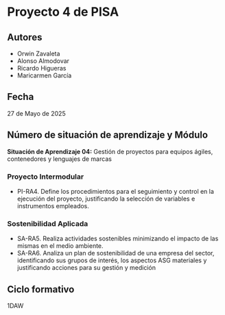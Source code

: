 # Proyecto 4 de PISA

## Autores

- Orwin Zavaleta
- Alonso Almodovar
- Ricardo Higueras
- Maricarmen García

## Fecha

27 de Mayo de 2025

## Número de situación de aprendizaje y Módulo

**Situación de Aprendizaje 04:** Gestión de proyectos para equipos ágiles, contenedores y lenguajes de marcas

### Proyecto Intermodular

- PI-RA4. Define los procedimientos para el seguimiento y control en la ejecución del proyecto, justificando la selección de variables e instrumentos empleados.

### Sostenibilidad Aplicada

- SA-RA5. Realiza actividades sostenibles minimizando el impacto de las mismas en el medio ambiente. 
- SA-RA6. Analiza un plan de sostenibilidad de una empresa del sector, identificando sus grupos de interés, los aspectos ASG materiales y justificando acciones para su gestión y medición

## Ciclo formativo

1DAW
